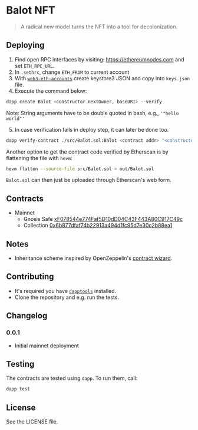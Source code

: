 # Balot NFT

> A radical new model turns the NFT into a tool for decolonization.

## Deploying

1. Find open RPC interfaces by visiting: https://ethereumnodes.com and set
   `ETH_RPC_URL`.
2. In `.sethrc`, change `ETH_FROM` to current account
3. With
   [`web3-eth-accounts`](https://web3js.readthedocs.io/en/v1.2.11/web3-eth-accounts.html#web3-eth-accounts)
   create keystore3 JSON and copy into `keys.json` file.
4. Execute the command below:

```bash
dapp create Balot <constructor nextOwner, baseURI> --verify
```

Note: String arguments have to be double quoted in bash, e.g., `'"hello world"'`

5. In case verification fails in deploy step, it can later be done too.

```bash
dapp verify-contract ./src/Balot.sol:Balot <contract addr> "<constructor nextOwner, baseURI>"
```

Another option to get the contract code verified by Etherscan is by flattening
the file with `hevm`:

```bash
hevm flatten --source-file src/Balot.sol > out/Balot.sol
```

`Balot.sol` can then just be uploaded through Etherscan's web form.

## Contracts

- Mainnet
  - Gnosis Safe [xF078544e774Faf5D10dD04C43F443A80C917C49c](https://gnosis-safe.io/app/eth:0xF078544e774Faf5D10dD04C43F443A80C917C49c/)
  - Collection [0x6b877dfaf74b22913a494d1fc95d7e30c2b88ea1](https://etherscan.io/address/0x6b877dfaf74b22913a494d1fc95d7e30c2b88ea1)

## Notes

- Inheritance scheme inspired by OpenZeppelin's [contract
  wizard](https://wizard.openzeppelin.com/#erc721).

## Contributing

- It's required you have [`dapptools`](https://github.com/dapphub/dapptools)
  installed.
- Clone the repository and e.g. run the tests.

## Changelog

### 0.0.1

- Initial mainnet deployment

## Testing

The contracts are tested using `dapp`. To run them, call:

```bash
dapp test
```

## License

See the LICENSE file.
